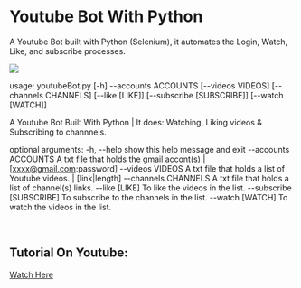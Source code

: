 # Youtube Bot With Python
A Youtube Bot built with Python (Selenium), it automates the Login, Watch, Like, and subscribe processes. 

![](https://i.ibb.co/ZhYWcK3/Pink-and-Purple-Sporty-Gradient-Fitness-You-Tube-Thumbnail.png)

usage: youtubeBot.py [-h] --accounts ACCOUNTS [--videos VIDEOS] [--channels CHANNELS] [--like [LIKE]]
                     [--subscribe [SUBSCRIBE]] [--watch [WATCH]]

A Youtube Bot Built With Python | It does: Watching, Liking videos & Subscribing to channnels.

optional arguments:
  -h, --help            show this help message and exit
  --accounts ACCOUNTS   A txt file that holds the gmail accont(s) | [xxxx@gmail.com:password]
  --videos VIDEOS       A txt file that holds a list of Youtube videos. | [link|length]
  --channels CHANNELS   A txt file that holds a list of channel(s) links.
  --like [LIKE]         To like the videos in the list.
  --subscribe [SUBSCRIBE]
                        To subscribe to the channels in the list.
  --watch [WATCH]       To watch the videos in the list.

<br>

## Tutorial On Youtube:
[Watch Here]()
